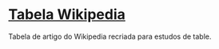 # <a href="https://devnylo.github.io/tabela-wikipedia/">Tabela Wikipedia</a>

Tabela de artigo do Wikipedia recriada para estudos de table.


